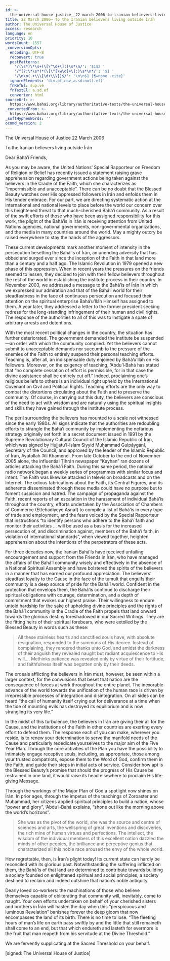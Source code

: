 ```yaml
---
id: >-
  the-universal-house-justice__22-march-2006-to-iranian-believers-living-outside-iran__1463255481__en
title: 22 March 2006– To the Iranian believers living outside Írán
author: The Universal House of Justice
access: research
language: en
priority: 10
wordsCount: 1557
_conversionOpts:
  encoding: UTF-8
  reconvert: true
  postPatterns:
    '/(\s*)\*\s+(\[\^\d+\]:)\s*\n/': '$1$2 '
    '/^(?:\*\s*)*(\[\^[\w\d]+\]:)\s*\n*/': '$1 '
    '/\n\n(.+\\\[\d+\\\])$/': '\n\n$1 {¶=none .cite}'
  ignoreElements: 'div.of,nav,a.sd:not(.ef)'
  fnRefEl: sup.ve
  fnTextEl: a.sd.ef
  converter: html
sourceUrl: >-
  https://www.bahai.org/library/authoritative-texts/the-universal-house-of-justice/messages/20060322_001/20060322_001.xhtml
_convertedFrom: >-
  https://www.bahai.org/library/authoritative-texts/the-universal-house-of-justice/messages/20060322_001/20060322_001.xhtml
_softHyphenWords: ''
ocnmd_version: 2
---
```

The Universal House of Justice
22 March 2006

To the Iranian believers living outside Írán

Dear Bahá’í Friends,

As you may be aware, the United Nations’ Special Rapporteur on Freedom of Religion or Belief has recently issued a statement raising grave apprehension regarding government actions being taken against the believers in the Cradle of the Faith, which she characterizes as “impermissible and unacceptable”. There can be no doubt that the Blessed Beauty watches over His oppressed followers in Írán and enfolds them in His tender embrace. For our part, we are directing systematic action at the international and national levels to place before the world our concern over this heightened threat to that much-cherished Bahá’í community. As a result of the swift efforts of those who have been assigned responsibility for this work, the plight of the Bahá’ís in Írán is receiving attention from United Nations agencies, national governments, non-governmental organizations, and the media in many countries around the world. May a mighty outcry be raised everywhere to stay the hands of the aggressors.

These current developments mark another moment of intensity in the persecution besetting the Bahá’ís of Írán, an unending adversity that has ebbed and surged ever since the inception of the Faith in that land more than a century and a half ago. The Islamic Revolution in 1979 opened a new phase of this oppression. When in recent years the pressures on the friends seemed to lessen, they decided to join with their fellow believers throughout the rest of the world in establishing the institute process in their country. In November 2003, we addressed a message to the Bahá’ís of Írán in which we expressed our admiration and that of the Bahá’í world for their steadfastness in the face of continuous persecution and focused their attention on the spiritual enterprise Bahá’u’lláh Himself has assigned to them. A year later, they addressed a letter to the former president seeking redress for the long-standing infringement of their human and civil rights. The response of the authorities to all of this was to instigate a spate of arbitrary arrests and detentions.

With the most recent political changes in the country, the situation has further deteriorated. The government demanded the institute be suspended—an order with which the community complied. Yet the believers cannot submit to unacceptable demands nor succumb to the pressure of the enemies of the Faith to entirely suspend their personal teaching efforts. Teaching is, after all, an indispensable duty enjoined by Bahá’u’lláh on His followers. Moreover, on the exigency of teaching, ‘Abdu’l‑Bahá has stated that “no complete cessation of effort is permissible, for in that case the divine assistance shall be entirely cut off.” Indeed, proclaiming one’s religious beliefs to others is an individual right upheld by the International Covenant on Civil and Political Rights. Teaching efforts are the only way to combat the distortions circulating about the Faith and to preserve the community. Of course, in carrying out this duty, the believers are conscious of the need to act with wisdom and are naturally using the spiritual insights and skills they have gained through the institute process.

The peril surrounding the believers has mounted to a scale not witnessed since the early 1980s. All signs indicate that the authorities are redoubling efforts to strangle the Bahá’í community by implementing the nefarious strategy originally set forth in a secret document issued in 1991 by the Supreme Revolutionary Cultural Council of the Islamic Republic of Írán, which was signed by Hujjatu’l-Islam Siyyid Muḥammad Gulpáygání, Secretary of the Council, and approved by the leader of the Islamic Republic of Írán, Ayatollah ‘Alí Khamenei. From late October to the end of November 2005 alone, the influential Ṭihrán newspaper “Kayhan” ran dozens of articles attacking the Bahá’í Faith. During this same period, the national radio network began a weekly series of programmes with similar focus and intent. The Faith was likewise attacked in television broadcasts and on the Internet. The odious fabrications about the Faith, its Central Figures, and its adherents disseminated through these media could have no purpose but to foment suspicion and hatred. The campaign of propaganda against the Faith, recent reports of an escalation in the harassment of individual Bahá’ís throughout the country, efforts undertaken by the Association of Chambers of Commerce (Ettehadiyeye Asnaf) to compile a list of Bahá’ís in every type of trade and employment, and the fears voiced by the Special Rapporteur that instructions “to identify persons who adhere to the Bahá’í faith and monitor their activities … will be used as a basis for the increased persecution of, and discrimination against, members of the Bahá’í faith, in violation of international standards”, when viewed together, heighten apprehension about the intentions of the perpetrators of these acts.

For three decades now, the Iranian Bahá’ís have received unfailing encouragement and support from the Friends in Írán, who have managed the affairs of the Bahá’í community wisely and effectively in the absence of a National Spiritual Assembly and have bolstered the spirits of the believers in a manner that has earned our profound appreciation. The believers’ steadfast loyalty to the Cause in the face of the tumult that engulfs their community is a deep source of pride for the Bahá’í world. Confident in the protection that envelops them, the Bahá’ís continue to discharge their spiritual obligations with courage, determination, and a depth of commitment that evokes our highest praise. Their willingness to endure untold hardship for the sake of upholding divine principles and the rights of the Bahá’í community in the Cradle of the Faith propels that land onward towards the glorious destiny foreshadowed in our Sacred Writings. They are the fitting heirs of their spiritual forebears, who were extolled by the Blessed Beauty in words such as these:

> All these stainless hearts and sanctified souls have, with absolute resignation, responded to the summons of His decree. Instead of complaining, they rendered thanks unto God, and amidst the darkness of their anguish they revealed naught but radiant acquiescence to His will.… Methinks patience was revealed only by virtue of their fortitude, and faithfulness itself was begotten only by their deeds.

The ordeals afflicting the believers in Írán must, however, be seen within a larger context, for the convulsions that beset that nation are the consequence of forces at work throughout the entire planet. The inexorable advance of the world towards the unification of the human race is driven by irrepressible processes of integration and disintegration. On all sides can be heard “the call of humanity itself crying out for deliverance at a time when the tide of mounting evils has destroyed its equilibrium and is now strangling its very life.”

In the midst of this turbulence, the believers in Írán are giving their all for the Cause, and the institutions of the Faith in other countries are exerting every effort to defend them. The response each of you can make, wherever you reside, is to renew your determination to serve the manifold needs of the Cause and particularly rededicate yourselves to the major aim of the Five Year Plan. Through the core activities of the Plan you have the possibility to intimately engage receptive souls, including, as appropriate, those among your trusted compatriots, expose them to the Word of God, confirm them in the Faith, and guide their steps in initial acts of service. Consider how apt is the Blessed Beauty’s promise that should the progress of His Cause be restrained in one land, it would raise its head elsewhere to proclaim His life-giving Message.

Through the workings of the Major Plan of God a spotlight now shines on Írán. In prior ages, through the impetus of the teachings of Zoroaster and Muḥammad, her citizens applied spiritual principles to build a nation, whose “power and glory”, ‘Abdu’l‑Bahá explains, “shone out like the morning above the world’s horizons”.

> She was as the pivot of the world, she was the source and centre of sciences and arts, the wellspring of great inventions and discoveries, the rich mine of human virtues and perfections. The intellect, the wisdom of the individual members of this excellent nation dazzled the minds of other peoples, the brilliance and perceptive genius that characterized all this noble race aroused the envy of the whole world.

How regrettable, then, is Írán’s plight today! Its current state can hardly be reconciled with its glorious past. Notwithstanding the suffering inflicted on them, the Bahá’ís of that land are determined to contribute towards building a society founded on enlightened spiritual and social principles, a society destined to reclaim and indeed outshine that nation’s noble antiquity.

Dearly loved co-workers: the machinations of those who believe themselves capable of obliterating that community will, inevitably, come to naught. Your own efforts undertaken on behalf of your cherished sisters and brothers in Írán will hasten the day when this “perspicuous and luminous Revelation” banishes forever the deep gloom that now encompasses the land of its birth. There is no time to lose. “The fleeting hours of man’s life on earth pass swiftly by and the little that still remaineth shall come to an end, but that which endureth and lasteth for evermore is the fruit that man reapeth from his servitude at the Divine Threshold.”

We are fervently supplicating at the Sacred Threshold on your behalf.

\[signed: The Universal House of Justice\]
